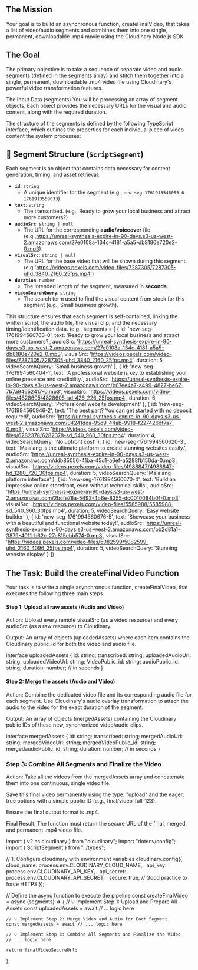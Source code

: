 ## The Mission
Your goal is to build an asynchronous function, createFinalVideo, that takes a list of video/audio segments and combines them into one single, permanent, downloadable .mp4 movie using the Cloudinary Node.js SDK.
## The Goal
The primary objective is to take a sequence of separate video and audio segments (defined in the segments array) and stitch them together into a single, permanent, downloadable .mp4 video file using Cloudinary's powerful video transformation features.

The Input Data (segments)
You will be processing an array of segment objects. Each object provides the necessary URLs for the visual and audio content, along with the required duration.

The structure of the segments is defined by the following TypeScript interface, which outlines the properties for each individual piece of video content the system processes:

## 📐 Segment Structure (`ScriptSegment`)

Each segment is an object that contains data necessary for content generation, timing, and asset retrieval:

* **`id`**: `string`
    * A unique identifier for the segment (e.g., `new-seg-1761913548055-0-1761913559033`).
* **`text`**: `string`
    * The transcribed. (e.g., Ready to grow your local business and attract more customers?)
* **`audioSrc`**: `string | null`
    * The URL for the corresponding **audio/voiceover** file (e.g.,https://unreal-synthesis-expire-in-90-days.s3-us-west-2.amazonaws.com/27e0108a-134c-4181-a5a5-db8180e720e2-0.mp3).
* **`visualSrc`**: `string | null`
    * The URL for the base video that will be shown during this segment.(e.g 'https://videos.pexels.com/video-files/7287305/7287305-uhd_3840_2160_25fps.mp4')
* **`duration`**: `number`
    * The intended length of the segment, measured in **seconds**.
* **`videoSearchQuery`**: `string`
    * The search term used to find the visual content from stock for this segment (e.g., Small business growth).

This structure ensures that each segment is self-contained, linking the written script, the audio file, the visual clip, and the necessary timing/identification data.
(e.g., segments = [
  {
    id: 'new-seg-1761994560763-0',
    text: 'Ready to grow your local business and attract more customers?',
    audioSrc: 'https://unreal-synthesis-expire-in-90-days.s3-us-west-2.amazonaws.com/27e0108a-134c-4181-a5a5-db8180e720e2-0.mp3',
    visualSrc: 'https://videos.pexels.com/video-files/7287305/7287305-uhd_3840_2160_25fps.mp4',
    duration: 5,
    videoSearchQuery: 'Small business growth'
  },
  {
    id: 'new-seg-1761994560404-1',
    text: 'A professional website is key to establishing your online presence and credibility.',
    audioSrc: 'https://unreal-synthesis-expire-in-90-days.s3-us-west-2.amazonaws.com/b67ee4a7-a499-4827-be67-7b7a94652417-0.mp3',
    visualSrc: 'https://videos.pexels.com/video-files/4828605/4828605-sd_426_226_25fps.mp4',
    duration: 6,
    videoSearchQuery: 'Professional website development'
  },
  {
    id: 'new-seg-1761994560946-2',
    text: 'The best part? You can get started with no deposit required!',
    audioSrc: 'https://unreal-synthesis-expire-in-90-days.s3-us-west-2.amazonaws.com/34241dda-95d9-44ab-9918-f227426df7a7-0.mp3',
    visualSrc: 'https://videos.pexels.com/video-files/6282378/6282378-sd_540_960_30fps.mp4',
    duration: 4,
    videoSearchQuery: 'No upfront cost'
  },
  {
    id: 'new-seg-1761994560620-3',
    text: 'Malalang is the ultimate platform to create stunning websites easily.',
    audioSrc: 'https://unreal-synthesis-expire-in-90-days.s3-us-west-2.amazonaws.com/ddb85056-41ba-45d1-a6ef-a5288fb150da-0.mp3',
    visualSrc: 'https://videos.pexels.com/video-files/4988847/4988847-hd_1280_720_30fps.mp4',
    duration: 5,
    videoSearchQuery: 'Malalang platform interface'
  },
  {
    id: 'new-seg-1761994560670-4',
    text: 'Build an impressive online storefront, even without technical skills.',
    audioSrc: 'https://unreal-synthesis-expire-in-90-days.s3-us-west-2.amazonaws.com/2bcfe78a-5493-4b6e-8355-dc0010084b01-0.mp3',
    visualSrc: 'https://videos.pexels.com/video-files/5585988/5585988-sd_540_960_30fps.mp4',
    duration: 5,
    videoSearchQuery: 'Easy website builder'
  },
  {
    id: 'new-seg-1761994560676-5',
    text: 'Showcase your business with a beautiful and functional website today!',
    audioSrc: 'https://unreal-synthesis-expire-in-90-days.s3-us-west-2.amazonaws.com/bb2d81a1-3879-4011-b62c-27c815ebb574-0.mp3',
    visualSrc: 'https://videos.pexels.com/video-files/5082599/5082599-uhd_2160_4096_25fps.mp4',
    duration: 5,
    videoSearchQuery: 'Stunning website display'
  }
])

## The Task: Build the createFinalVideo Function
Your task is to write a single asynchronous function, createFinalVideo, that executes the following three main steps.

#### Step 1: Upload all raw assets (Audio and Video)

Action: Upload every remote visualSrc (as a video resource) and every audioSrc (as a raw resource) to Cloudinary.

Output: An array of objects (uploadedAssets) where each item contains the Cloudinary public_id for both the video and audio file.

interface uploadedAssets {
  id: string;
  transcribed: string;
  uploadedAudioUrl: string;
  uploadedVideoUrl: string;
  VideoPublic_id: string;
  audioPublic_id: string;
  duration: number; // in seconds
}

#### Step 2: Merge the assets (Audio and Video)
Action: Combine the dedicated video file and its corresponding audio file for each segment. Use Cloudinary's audio overlay transformation to attach the audio to the video for the exact duration of the segment.

Output: An array of objects (mergedAssets) containing the Cloudinary public IDs of these new, synchronized video/audio clips.

interface mergedAssets {
  id: string;
  transcribed: string;
  mergedAudioUrl: string;
  mergedVideoUrl: string;
  mergedVideoPublic_id: string;
  mergedaudioPublic_id: string;
  duration: number; // in seconds
}
### Step 3: Combine All Segments and Finalize the Video
Action: Take all the videos from the mergedAssets array and concatenate them into one continuous, single video file.

Save this final video permanently using the type: "upload" and the eager: true options with a simple public ID (e.g., final/video-full-123).

Ensure the final output format is .mp4.

Final Result: The function must return the secure URL of the final, merged, and permanent .mp4 video file.

import { v2 as cloudinary } from "cloudinary";
import "dotenv/config";
import { ScriptSegment } from "../types";


// 1. Configure cloudinary with environment variables
cloudinary.config({
  cloud_name: process.env.CLOUDINARY_CLOUD_NAME,
  api_key: process.env.CLOUDINARY_API_KEY,
  api_secret: process.env.CLOUDINARY_API_SECRET,
  secure: true, // Good practice to force HTTPS
});


// Define the async function to execute the pipeline
const createFinalVideo = async (segments) => {
    // 💡 Implement Step 1: Upload and Prepare All Assets
    const uploadedAssets = await // ... logic here

    // 💡 Implement Step 2: Merge Video and Audio for Each Segment
    const mergedAssets = await // ... logic here

    // 💡 Implement Step 3: Combine All Segments and Finalize the Video
    // ... logic here

    return finalVideoSecureUrl;
};

